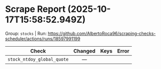 # Scrape Report (2025-10-17T15:58:52.949Z)

Group: `stocks`  |  Run: https://github.com/AlbertoRoca96/scraping-checks-scheduler/actions/runs/18597991199

| Check | Changed | Keys | Error |
|---|:---:|:--|:--|
| `stock_ntdoy_global_quote` | — |  |  |
